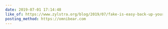 ```yaml
---
date: 2019-07-01 17:14:48
like_of: https://www.zylstra.org/blog/2019/07/fake-is-easy-back-up-your-words-with-hyperlinks/
posting_method: https://omnibear.com
---
```

